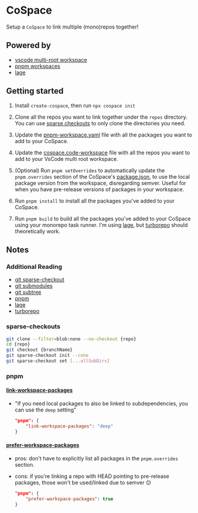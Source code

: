 # CoSpace

Setup a `CoSpace` to link multiple (mono)repos together!

## Powered by

- [vscode multi-root workspace](https://code.visualstudio.com/docs/editor/multi-root-workspaces)
- [pnpm workspaces](https://pnpm.io/workspaces)
- [lage](https://microsoft.github.io/lage/)

## Getting started

1. Install `create-cospace`, then run `npx cospace init`

1. Clone all the repos you want to link together under the `repos` directory. You can use [sparse checkouts](https://github.blog/2020-01-17-bring-your-monorepo-down-to-size-with-sparse-checkout/) to only clone the directories you need.

1. Update the [pnpm-workspace.yaml](pnpm-workspace.yaml) file with all the packages you want to add to your CoSpace.

1. Update the [cospace.code-workspace](cospace.code-workspace) file with all the repos you want to add to your VsCode multi root workspace.

1. (Optional) Run `pnpm setOverrides` to automatically update the `pnpm.overrides` section of the CoSpace's [package.json](package.json), to use the local package version from the workspace, disregarding semver. Useful for when you have pre-release versions of packages in your workspace.

1. Run `pnpm install` to install all the packages you've added to your CoSpace.

1. Run `pnpm build` to build all the packages you've added to your CoSpace using your monorepo task runner. I'm using [lage](https://microsoft.github.io/lage/), but [turborepo](https://turborepo.org/docs) should theoretically work.

## Notes

### Additional Reading

- [git sparse-checkout](https://github.blog/2020-01-17-bring-your-monorepo-down-to-size-with-sparse-checkout/)
- [git submodules](https://www.atlassian.com/git/tutorials/git-submodule)
- [git subtree](https://www.atlassian.com/git/tutorials/git-subtree)
- [pnpm](https://pnpm.io/pnpm-cli)
- [lage](https://microsoft.github.io/lage/)
- [turborepo](https://turborepo.org/docs)

### sparse-checkouts

```sh
git clone --filter=blob:none --no-checkout {repo}
cd {repo}
git checkout {branchName}
git sparse-checkout init --cone
git sparse-checkout set [...allSubDirs]
```

### pnpm

#### [link-workspace-packages](https://pnpm.io/workspaces#link-workspace-packages)

- "If you need local packages to also be linked to subdependencies, you can use the `deep` setting"

  ```json
  "pnpm": {
      "link-workspace-packages": "deep"
  }
  ```

#### [prefer-workspace-packages](https://pnpm.io/workspaces#prefer-workspace-packages)

- pros: don't have to explicitly list all packages in the `pnpm.overrides` section.
- cons: if you're linking a repo with HEAD pointing to pre-release packages, those won't be used/linked due to semver 😕
  
  ```json
  "pnpm": {
      "prefer-workspace-packages": true
  }
  ```
